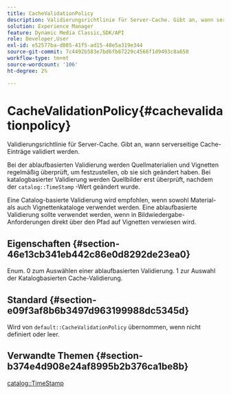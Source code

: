 ```yaml
---
title: CacheValidationPolicy
description: Validierungsrichtlinie für Server-Cache. Gibt an, wann serverseitige Cache-Einträge validiert werden.
solution: Experience Manager
feature: Dynamic Media Classic,SDK/API
role: Developer,User
exl-id: e52577ba-d085-41f5-ad15-48e5a319e344
source-git-commit: 7c4492b583e7bd6fb87229c4566f1d9493c8a650
workflow-type: tm+mt
source-wordcount: '106'
ht-degree: 2%

---
```


# CacheValidationPolicy{#cachevalidationpolicy}

Validierungsrichtlinie für Server-Cache. Gibt an, wann serverseitige Cache-Einträge validiert werden.

Bei der ablaufbasierten Validierung werden Quellmaterialien und Vignetten regelmäßig überprüft, um festzustellen, ob sie sich geändert haben. Bei katalogbasierter Validierung werden Quellbilder erst überprüft, nachdem der `catalog::TimeStamp` -Wert geändert wurde.

Eine Catalog-basierte Validierung wird empfohlen, wenn sowohl Material- als auch Vignettenkataloge verwendet werden. Eine ablaufbasierte Validierung sollte verwendet werden, wenn in Bildwiedergabe-Anforderungen direkt über den Pfad auf Vignetten verwiesen wird.

## Eigenschaften {#section-46e13cb341eb442c86e0d8292de23ea0}

Enum. 0 zum Auswählen einer ablaufbasierten Validierung. 1 zur Auswahl der Katalogbasierten Cache-Validierung.

## Standard {#section-e09f3af8b6b3497d963199988dc5345d}

Wird von `default::CacheValidationPolicy` übernommen, wenn nicht definiert oder leer.

## Verwandte Themen {#section-b374e4d908e24af8995b2b376ca1be8b}

[catalog::TimeStamp](../../../../../ir-api/material-cat/image-rendering-api-ref/c-ir-material-catalog/c-ir-material-data-reference/r-ir-timestamp-dataref.md#reference-6daf7973dc4f4b4e9e8165756db7c319)
